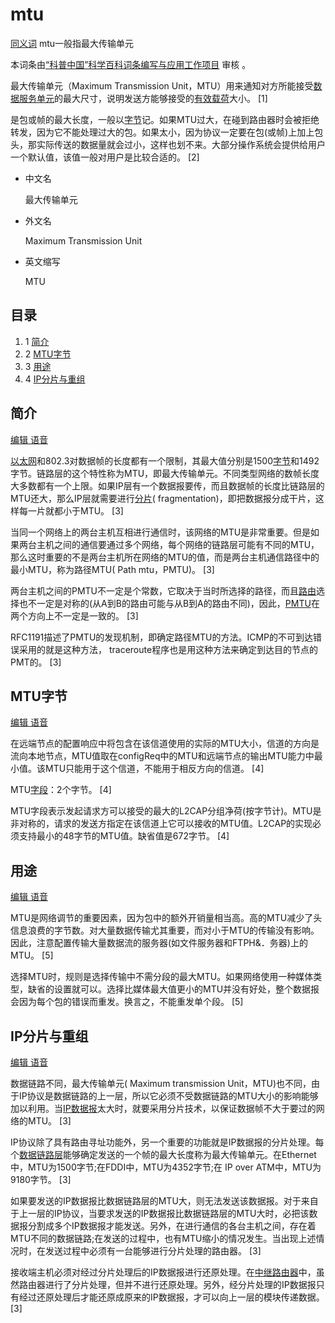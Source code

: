 # mtu

[同义词](https://baike.baidu.com/subview/71844/10028254.htm) mtu一般指最大传输单元

本词条由[“科普中国”科学百科词条编写与应用工作项目](https://baike.baidu.com/science) 审核 。

最大传输单元（Maximum Transmission Unit，MTU）用来通知对方所能接受[数据服务](https://baike.baidu.com/item/数据服务/23724818)[单元](https://baike.baidu.com/item/单元/32922)的最大尺寸，说明发送方能够接受的[有效载荷](https://baike.baidu.com/item/有效载荷/3653893)大小。 [1] 

是包或帧的最大长度，一般以[字节](https://baike.baidu.com/item/字节/1096318)记。如果MTU过大，在碰到路由器时会被拒绝转发，因为它不能处理过大的包。如果太小，因为协议一定要在包(或帧)上加上包头，那实际传送的数据量就会过小，这样也划不来。大部分操作系统会提供给用户一个默认值，该值一般对用户是比较合适的。 [2] 

- 中文名

  最大传输单元

- 外文名

  Maximum Transmission Unit

- 英文缩写

  MTU

## 目录

1. 1 [简介](https://baike.baidu.com/item/最大传输单元/9730690?fromtitle=mtu&fromid=508920#1)
2. 2 [MTU字节](https://baike.baidu.com/item/最大传输单元/9730690?fromtitle=mtu&fromid=508920#2)
3. 3 [用途](https://baike.baidu.com/item/最大传输单元/9730690?fromtitle=mtu&fromid=508920#3)
4. 4 [IP分片与重组](https://baike.baidu.com/item/最大传输单元/9730690?fromtitle=mtu&fromid=508920#4)

## 简介

[编辑](javascript:;)[ 语音](javascript:;)

[以太网](https://baike.baidu.com/item/以太网/99684)和802.3对数据帧的长度都有一个限制，其最大值分别是1500[字节](https://baike.baidu.com/item/字节/1096318)和1492字节。链路层的这个特性称为MTU，即最大传输单元。不同类型网络的数帧长度大多数都有一个上限。如果IP层有一个数据报要传，而且数据帧的长度比链路层的MTU还大，那么IP层就需要进行[分片](https://baike.baidu.com/item/分片/13677994)( fragmentation)，即把数据报分成干片，这样每一片就都小于MTU。 [3] 

当同一个网络上的两台主机互相进行通信时，该网络的MTU是非常重要。但是如果两台主机之间的通信要通过多个网络，每个网络的链路层可能有不同的MTU，那么这时重要的不是两台主机所在网络的MTU的值，而是两台主机通信路径中的最小MTU，称为路径MTU( Path mtu，PMTU)。 [3] 

两台主机之间的PMTU不一定是个常数，它取决于当时所选择的路径，而且[路由](https://baike.baidu.com/item/路由/363497)选择也不一定是对称的(从A到B的路由可能与从B到A的路由不同)，因此，[PMTU](https://baike.baidu.com/item/PMTU/1963207)在两个方向上不一定是一致的。 [3] 

RFC1191描述了PMTU的发现机制，即确定路径MTU的方法。ICMP的不可到达错误采用的就是这种方法， traceroute程序也是用这种方法来确定到达目的节点的PMT的。 [3] 

## MTU字节

[编辑](javascript:;)[ 语音](javascript:;)

在远端节点的配置响应中将包含在该信道使用的实际的MTU大小，信道的方向是流向本地节点，MTU值取在configReq中的MTU和远端节点的输出MTU能力中最小值。该MTU只能用于这个信道，不能用于相反方向的信道。 [4] 

MTU[字段](https://baike.baidu.com/item/字段/2885972)：2个字节。 [4] 

MTU字段表示发起请求方可以接受的最大的L2CAP分组净荷(按字节计)。MTU是非对称的，请求的发送方指定在该信道上它可以接收的MTU值。L2CAP的实现必须支持最小的48字节的MTU值。缺省值是672字节。 [4] 

## 用途

[编辑](javascript:;)[ 语音](javascript:;)

MTU是网络调节的重要因素，因为包中的额外开销量相当高。高的MTU减少了头信息浪费的字节数。对大量数据传输尤其重要，而对小于MTU的传输没有影响。因此，注意配置传输大量数据流的服务器(如文件服务器和FTPH&．务器)上的MTU。 [5] 

选择MTU时，规则是选择传输中不需分段的最大MTU。如果网络使用一种媒体类型，缺省的设置就可以。选择比媒体最大值更小的MTU并没有好处，整个数据报会因为每个包的错误而重发。换言之，不能重发单个段。 [5] 

## IP分片与重组

[编辑](javascript:;)[ 语音](javascript:;)

数据链路不同，最大传输单元( Maximum transmission Unit，MTU)也不同，由于IP协议是数据链路的上一层，所以它必须不受数据链路的MTU大小的影响能够加以利用。当[IP数据报](https://baike.baidu.com/item/IP数据报/1581132)太大时，就要采用分片技术，以保证数据帧不大于要过的网络的MTU。 [3] 

IP协议除了具有路由寻址功能外，另一个重要的功能就是IP数据报的分片处理。每个[数据链路层](https://baike.baidu.com/item/数据链路层/4329290)能够确定发送的一个帧的最大长度称为最大传输单元。在Ethernet中，MTU为1500字节;在FDDI中，MTU为4352字节;在 IP over ATM中，MTU为9180字节。 [3] 

如果要发送的IP数据报比数据链路层的MTU大，则无法发送该数据报。对于来自于上一层的IP协议，当要求发送的IP数据报比数据链路层的MTU大时，必把该数据报分割成多个IP数据报才能发送。另外，在进行通信的各台主机之间，存在着MTU不同的数据链路;在发送的过程中，也有MTU缩小的情况发生。当出现上述情况时，在发送过程中必须有一台能够进行分片处理的路由器。 [3] 

接收端主机必须对经过分片处理后的IP数据报进行还原处理。在[中继路由器](https://baike.baidu.com/item/中继路由器/14489697)中，虽然路由器进行了分片处理，但并不进行还原处理。另外，经分片处理的IP数据报只有经过还原处理后才能还原成原来的IP数据报，才可以向上一层的模块传递数据。 [3]